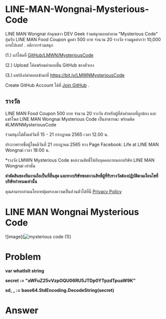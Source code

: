 # LINE-MAN-Wongnai-Mysterious-Code

LINE MAN Wongnai ท้าคุณชาว DEV Geek ร่วมสนุกตอบคำถาม "Mysterious Code"
ลุ้นรับ LINE MAN Food Coupon มูลค่า 500 บาท จำนวน 20 รางวัล รวมมูลค่ากว่า 10,000 บาทไปเลย!
.
กติกาการ่วมสนุก

 (1.) แก้โค้ดที่ [GitHub/LMWN/MysteriousCode](https://github.com/LINEMANWongnai/LINE-MAN-Wongnai-Mysterious-Code)
 
 (2.) Upload โค้ดพร้อมคำตอบขึ้น GitHub ของตัวเอง
 
 (3.) แชร์ลิงก์คำตอบเข้ามาที่ https://bit.ly/LMWNMysteriousCode
 
Create GitHub Account ได้ที่ [Join GitHub](https://github.com/)
.

## รางวัล

LINE MAN Food Coupon 500 บาท จำนวน 20 รางวัล สำหรับผู้ที่ส่งคำตอบที่ถูกต้อง และ แชร์โพส LINE MAN Wongnai Mysterious Code เป็นสาธารณะ พร้อมติด #LMWNMysteriousCode

ร่วมสนุกได้ตั้งแต่วันที่ 15 - 21 กรกฎาคม 2565 เวลา 12.00 น.

ประกาศรายชื่อผู้โชคดีวันที่ 21 กรกฎาคม 2565 ทาง Page Facebook: Life at LINE MAN Wongnai เวลา 18:00 น.

*รางวัล LMWN Mysterious Code ขอสงวนสิทธิ์ให้กับบุคคลภายนอกบริษัท LINE MAN Wongnai เท่านั้น

**คำตัดสินของทีมงานถือเป็นที่สิ้นสุด และทางบริษัทขอสงวนสิทธิ์ผู้ที่รับรางวัลต้องปฏิบัติตามเงื่อนไขที่บริษัทกำหนดเท่านั้น**

คุณสามารถอ่านนโยบายคุ้มครองความเป็นส่วนตัวได้ที่นี่ [Privacy Policy](https://drive.google.com/file/d/1Dpz7qocMKSZXdY2zIMXixd-dQLyI5ADa/view)

# LINE MAN Wongnai Mysterious Code
![image](![mysterious code (1)](https://user-images.githubusercontent.com/108649272/178898250-110232c8-b81c-4b7e-a9ca-369a9410d2a5.png))

# Problem

**var whatIsIt string**

**secret := "aWFuZ25vVzpOQU06RU5JTDp0YTpzdTpuaW9K"**

**sd, _ := base64.StdEncoding.DecodeString(secret)**

# Answer
